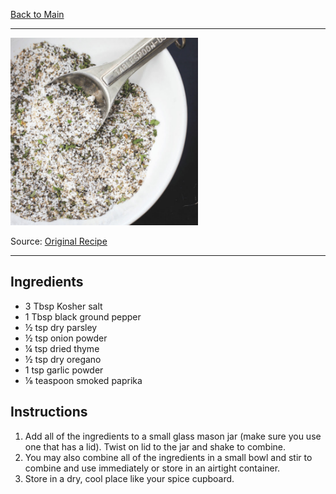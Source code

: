 [Back to Main](/README.md)

---

<img src="/90%20Images/All%20Purpose%20Chicken%20Seasoning.png" width="300" />

Source: [Original Recipe](https://www.dashofsanity.com/all-purpose-chicken-seasoning/)

---
## Ingredients

- 3 Tbsp Kosher salt
- 1 Tbsp black ground pepper
- ½ tsp dry parsley
- ½ tsp onion powder
- ¼ tsp dried thyme
- ½ tsp dry oregano
- 1 tsp garlic powder
- ⅛ teaspoon smoked paprika

## Instructions

1. Add all of the ingredients to a small glass mason jar (make sure you use one that has a lid). Twist on lid to the jar and shake to combine.
2. You may also combine all of the ingredients in a small bowl and stir to combine and use immediately or store in an airtight container.
3. Store in a dry, cool place like your spice cupboard.
